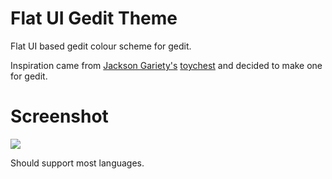 Flat UI Gedit Theme
===================

Flat UI based gedit colour scheme for gedit.

Inspiration came from [Jackson Gariety's](https://github.com/JacksonGariety) [toychest](http://toychesttheme.com/) and decided to make one for gedit.

# Screenshot

![](https://www.dropbox.com/s/50kllnalamgt47u/screenshot.tiff)

Should support most languages.


